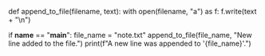 def append_to_file(filename, text):
    with open(filename, "a") as f:
        f.write(text + "\n")

if __name__ == "__main__":
    file_name = "note.txt"
    append_to_file(file_name, "New line added to the file.")
    print(f"A new line was appended to '{file_name}'.")
